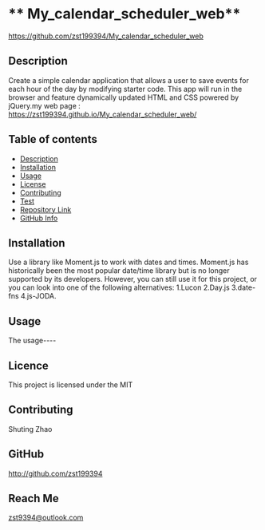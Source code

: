 
  # ** My_calendar_scheduler_web**

  https://github.com/zst199394/My_calendar_scheduler_web

  ## Description

  Create a simple calendar application that allows a user to save events for each hour of the day by modifying starter code. This app will run in the browser and feature dynamically updated HTML and CSS powered by jQuery.my web page : https://zst199394.github.io/My_calendar_scheduler_web/

  ## Table of contents
  - [Description](#Description)
  - [Installation](#Installation)
  - [Usage](#Usage)
  - [License](#License)
  - [Contributing](#Contributing)
  - [Test](#Test)
  - [Repository Link](#Repository)
  - [GitHub Info](#GitHub) 

  ## Installation
   Use a library like Moment.js to work with dates and times. Moment.js has historically been the most popular date/time library but is no longer supported by its developers. However, you can still use it for this project, or you can look into one of the following alternatives: 1.Lucon 2.Day.js 3.date-fns 4.js-JODA.

  ## Usage
  The usage----

  ## Licence
  This project is licensed under the MIT 
  
  ## Contributing
  Shuting Zhao


  ## GitHub
  http://github.com/zst199394
  

  
  ## Reach Me 
  zst9394@outlook.com
